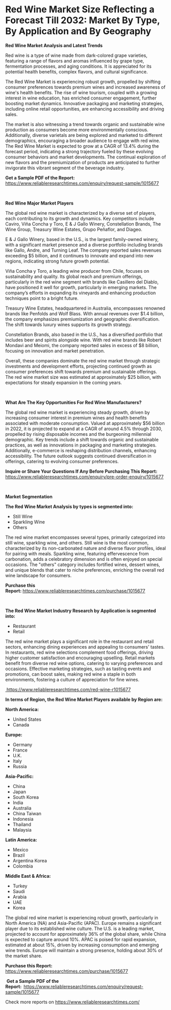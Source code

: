 <p><h1>Red Wine Market Size Reflecting a Forecast Till 2032: Market By Type, By Application and By Geography</h1></p><p><strong>Red Wine Market Analysis and Latest Trends</strong></p>
<p><p>Red wine is a type of wine made from dark-colored grape varieties, featuring a range of flavors and aromas influenced by grape type, fermentation processes, and aging conditions. It is appreciated for its potential health benefits, complex flavors, and cultural significance.</p><p>The Red Wine Market is experiencing robust growth, propelled by shifting consumer preferences towards premium wines and increased awareness of wine's health benefits. The rise of wine tourism, coupled with a growing interest in wine education, has enriched consumer engagement, further boosting market dynamics. Innovative packaging and marketing strategies, including online retail opportunities, are enhancing accessibility and driving sales.</p><p>The market is also witnessing a trend towards organic and sustainable wine production as consumers become more environmentally conscious. Additionally, diverse varietals are being explored and marketed to different demographics, encouraging a broader audience to engage with red wine. The Red Wine Market is expected to grow at a CAGR of 13.4% during the forecast period, indicating a strong trajectory fueled by these evolving consumer behaviors and market developments. The continual exploration of new flavors and the premiumization of products are anticipated to further invigorate this vibrant segment of the beverage industry.</p></p>
<p><strong>Get a Sample PDF of the Report:&nbsp;</strong> <a href="https://www.reliableresearchtimes.com/enquiry/request-sample/1015677?utm_campaign=3322&utm_medium=2&utm_source=Github&utm_content=ia&utm_term=07042025&utm_id=red-wine">https://www.reliableresearchtimes.com/enquiry/request-sample/1015677</a></p>
<p>&nbsp;</p>
<p><strong>Red Wine Major Market Players</strong></p>
<p><p>The global red wine market is characterized by a diverse set of players, each contributing to its growth and dynamics. Key competitors include Caviro, Viña Concha y Toro, E & J Gallo Winery, Constellation Brands, The Wine Group, Treasury Wine Estates, Grupo Peñaflor, and Diageo.</p><p>E & J Gallo Winery, based in the U.S., is the largest family-owned winery, with a significant market presence and a diverse portfolio including brands like Gallo, Andre, and Turning Leaf. The company reported sales revenues exceeding $5 billion, and it continues to innovate and expand into new regions, indicating strong future growth potential.</p><p>Viña Concha y Toro, a leading wine producer from Chile, focuses on sustainability and quality. Its global reach and premium offerings, particularly in the red wine segment with brands like Casillero del Diablo, have positioned it well for growth, particularly in emerging markets. The company’s efforts in expanding its vineyards and enhancing production techniques point to a bright future.</p><p>Treasury Wine Estates, headquartered in Australia, encompasses renowned brands like Penfolds and Wolf Blass. With annual revenues over $1.4 billion, the company emphasizes premiumization and geographic diversification. The shift towards luxury wines supports its growth strategy.</p><p>Constellation Brands, also based in the U.S., has a diversified portfolio that includes beer and spirits alongside wine. With red wine brands like Robert Mondavi and Meiomi, the company reported sales in excess of $8 billion, focusing on innovation and market penetration.</p><p>Overall, these companies dominate the red wine market through strategic investments and development efforts, projecting continued growth as consumer preferences shift towards premium and sustainable offerings. The red wine market size was estimated at approximately $25 billion, with expectations for steady expansion in the coming years.</p></p>
<p>&nbsp;</p>
<p><strong>What Are The Key Opportunities For Red Wine Manufacturers?</strong></p>
<p><p>The global red wine market is experiencing steady growth, driven by increasing consumer interest in premium wines and health benefits associated with moderate consumption. Valued at approximately $56 billion in 2022, it is projected to expand at a CAGR of around 4.5% through 2030, propelled by rising disposable incomes and the burgeoning millennial demographic. Key trends include a shift towards organic and sustainable practices, as well as innovations in packaging and marketing strategies. Additionally, e-commerce is reshaping distribution channels, enhancing accessibility. The future outlook suggests continued diversification in offerings, catering to evolving consumer preferences.</p></p>
<p><strong>Inquire or Share Your Questions If Any Before Purchasing This Report:</strong> <a href="https://www.reliableresearchtimes.com/enquiry/pre-order-enquiry/1015677?utm_campaign=3322&utm_medium=2&utm_source=Github&utm_content=ia&utm_term=07042025&utm_id=red-wine">https://www.reliableresearchtimes.com/enquiry/pre-order-enquiry/1015677</a></p>
<p>&nbsp;</p>
<p><strong>Market Segmentation</strong></p>
<p><strong>The Red Wine Market Analysis by types is segmented into:</strong></p>
<p><ul><li>Still Wine</li><li>Sparkling Wine</li><li>Others</li></ul></p>
<p><p>The red wine market encompasses several types, primarily categorized into still wine, sparkling wine, and others. Still wine is the most common, characterized by its non-carbonated nature and diverse flavor profiles, ideal for pairing with meals. Sparkling wine, featuring effervescence from carbonation, adds a celebratory dimension and is often enjoyed on special occasions. The "others" category includes fortified wines, dessert wines, and unique blends that cater to niche preferences, enriching the overall red wine landscape for consumers.</p></p>
<p><strong>Purchase this Report:&nbsp;</strong><a href="https://www.reliableresearchtimes.com/purchase/1015677?utm_campaign=3322&utm_medium=2&utm_source=Github&utm_content=ia&utm_term=07042025&utm_id=red-wine">https://www.reliableresearchtimes.com/purchase/1015677</a></p>
<p>&nbsp;</p>
<p><strong>The Red Wine Market Industry Research by Application is segmented into:</strong></p>
<p><ul><li>Restaurant</li><li>Retail</li></ul></p>
<p><p>The red wine market plays a significant role in the restaurant and retail sectors, enhancing dining experiences and appealing to consumers' tastes. In restaurants, red wine selections complement food offerings, driving higher customer satisfaction and encouraging upselling. Retail markets benefit from diverse red wine options, catering to varying preferences and occasions. Effective marketing strategies, such as tasting events and promotions, can boost sales, making red wine a staple in both environments, fostering a culture of appreciation for fine wines.</p></p>
<p><a href="https://www.reliableresearchtimes.com/red-wine-r1015677?utm_campaign=3322&utm_medium=2&utm_source=Github&utm_content=ia&utm_term=07042025&utm_id=red-wine">&nbsp;https://www.reliableresearchtimes.com/red-wine-r1015677</a></p>
<p><strong>In terms of Region, the Red Wine Market Players available by Region are:</strong></p>
<p>
    <p> <strong> North America: </strong>
        <ul>
            <li>United States</li>
            <li>Canada</li>
        </ul>
        </p> 
    <p> <strong> Europe: </strong>
        <ul>
            <li>Germany</li>
            <li>France</li>
            <li>U.K.</li>
            <li>Italy</li>
            <li>Russia</li>
        </ul>
        </p> 
    <p> <strong> Asia-Pacific: </strong>
        <ul>
            <li>China</li>
            <li>Japan</li>
            <li>South Korea</li>
            <li>India</li>
            <li>Australia</li>
            <li>China Taiwan</li>
            <li>Indonesia</li>
            <li>Thailand</li>
            <li>Malaysia</li>
        </ul>
        </p> 
    <p> <strong> Latin America: </strong>
        <ul>
            <li>Mexico</li>
            <li>Brazil</li>
            <li>Argentina Korea</li>
            <li>Colombia</li>
        </ul>
        </p> 
    <p> <strong> Middle East & Africa: </strong>
        <ul>
            <li>Turkey</li>
            <li>Saudi</li>
            <li>Arabia</li>
            <li>UAE</li>
            <li>Korea</li>
        </ul>
    </p>
    </p>
<p><p>The global red wine market is experiencing robust growth, particularly in North America (NA) and Asia-Pacific (APAC). Europe remains a significant player due to its established wine culture. The U.S. is a leading market, projected to account for approximately 36% of the global share, while China is expected to capture around 10%. APAC is poised for rapid expansion, estimated at about 15%, driven by increasing consumption and emerging wine trends. Europe will maintain a strong presence, holding about 30% of the market share.</p></p>
<p><strong>Purchase this Report: </strong><a href="https://www.reliableresearchtimes.com/purchase/1015677?utm_campaign=3322&utm_medium=2&utm_source=Github&utm_content=ia&utm_term=07042025&utm_id=red-wine">https://www.reliableresearchtimes.com/purchase/1015677</a></p>
<p>&nbsp;<strong>Get a Sample PDF of the Report:&nbsp;&nbsp;</strong><a href="https://www.reliableresearchtimes.com/enquiry/request-sample/1015677?utm_campaign=3322&utm_medium=2&utm_source=Github&utm_content=ia&utm_term=07042025&utm_id=red-wine">https://www.reliableresearchtimes.com/enquiry/request-sample/1015677</a></p>
<p><strong></strong></p>
<p>Check more reports on <a href="https://www.reliableresearchtimes.com/?utm_campaign=3322&utm_medium=2&utm_source=Github&utm_content=ia&utm_term=07042025&utm_id=red-wine">https://www.reliableresearchtimes.com/</a></p>